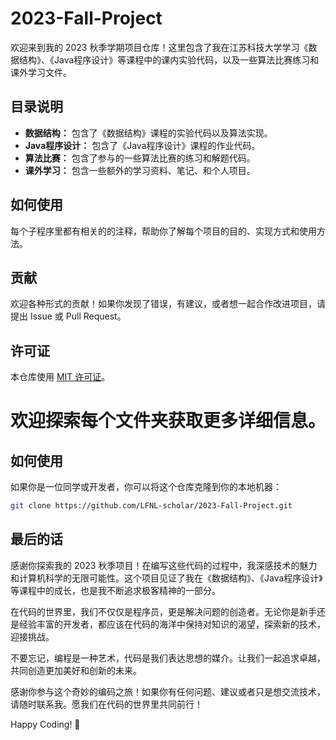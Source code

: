 # 2023-Fall-Project


欢迎来到我的 2023 秋季学期项目仓库！这里包含了我在江苏科技大学学习《数据结构》、《Java程序设计》等课程中的课内实验代码，以及一些算法比赛练习和课外学习文件。


## 目录说明

- **数据结构：** 包含了《数据结构》课程的实验代码以及算法实现。
- **Java程序设计：** 包含了《Java程序设计》课程的作业代码。
- **算法比赛：** 包含了参与的一些算法比赛的练习和解题代码。
- **课外学习：** 包含一些额外的学习资料、笔记、和个人项目。

## 如何使用

每个子程序里都有相关的的注释，帮助你了解每个项目的目的、实现方式和使用方法。

## 贡献

欢迎各种形式的贡献！如果你发现了错误，有建议，或者想一起合作改进项目，请提出 Issue 或 Pull Request。

## 许可证

本仓库使用 [MIT 许可证](LICENSE)。

# 欢迎探索每个文件夹获取更多详细信息。

## 如何使用

如果你是一位同学或开发者，你可以将这个仓库克隆到你的本地机器：

```bash
git clone https://github.com/LFNL-scholar/2023-Fall-Project.git
```

## 最后的话

感谢你探索我的 2023 秋季项目！在编写这些代码的过程中，我深感技术的魅力和计算机科学的无限可能性。这个项目见证了我在《数据结构》、《Java程序设计》等课程中的成长，也是我不断追求极客精神的一部分。

在代码的世界里，我们不仅仅是程序员，更是解决问题的创造者。无论你是新手还是经验丰富的开发者，都应该在代码的海洋中保持对知识的渴望，探索新的技术，迎接挑战。

不要忘记，编程是一种艺术，代码是我们表达思想的媒介。让我们一起追求卓越，共同创造更加美好和创新的未来。

感谢你参与这个奇妙的编码之旅！如果你有任何问题、建议或者只是想交流技术，请随时联系我。愿我们在代码的世界里共同前行！

Happy Coding! 🚀
